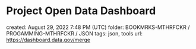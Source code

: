 # Project Open Data Dashboard

created: August 29, 2022 7:48 PM (UTC)
folder: BOOKMRKS-MTHRFCKR / PROGAMMING-MTHRFCKR / JSON
tags: json, tools
url: https://dashboard.data.gov/merge